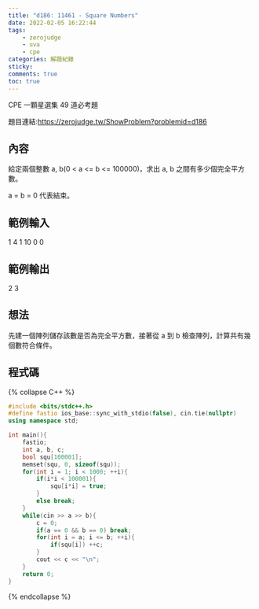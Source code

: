 ```yaml
---
title: "d186: 11461 - Square Numbers"
date: 2022-02-05 16:22:44
tags:
    - zerojudge
    - uva
    - cpe
categories: 解題紀錄
sticky: 
comments: true
toc: true
---
```

CPE 一顆星選集 49 道必考題
<!--more-->
題目連結:https://zerojudge.tw/ShowProblem?problemid=d186
## 內容
給定兩個整數 a, b(0 < a <= b <= 100000)，求出 a, b 之間有多少個完全平方數。

a = b = 0 代表結束。
## 範例輸入
1 4
1 10
0 0
## 範例輸出
2
3
## 想法
先建一個陣列儲存該數是否為完全平方數，接著從 a 到 b 檢查陣列，計算共有幾個數符合條件。
## 程式碼
{% collapse C++ %}
```cpp
#include <bits/stdc++.h>
#define fastio ios_base::sync_with_stdio(false), cin.tie(nullptr)
using namespace std;

int main(){
    fastio;
    int a, b, c;
    bool squ[100001];
    memset(squ, 0, sizeof(squ));
    for(int i = 1; i < 1000; ++i){
        if(i*i < 100001){
            squ[i*i] = true;
        }
        else break;
    }
    while(cin >> a >> b){
        c = 0;
        if(a == 0 && b == 0) break;
        for(int i = a; i <= b; ++i){
            if(squ[i]) ++c;
        }
        cout << c << "\n";
    }
    return 0;
}
```
{% endcollapse %}